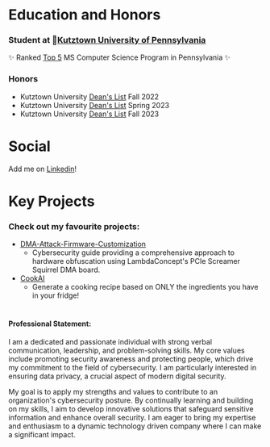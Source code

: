 # Education and Honors
### Student at 📍[Kutztown University of Pennsylvania](https://www.kutztown.edu/academics/colleges-and-departments/liberal-arts-and-sciences/departments/computer-science-and-information-technology.html)
✨ Ranked <ins>Top 5</ins> MS Computer Science Program in Pennsylvania ✨

### Honors
- Kutztown University <ins>Dean's List</ins> Fall 2022
- Kutztown University <ins>Dean's List</ins> Spring 2023
- Kutztown University <ins>Dean's List</ins> Fall 2023

# Social
Add me on [Linkedin](www.linkedin.com/in/ryan-livinghouse-872596300)!

# Key Projects
### Check out my favourite projects:
  - [DMA-Attack-Firmware-Customization](https://github.com/acageduser/DMA-Attack-Firmware-Customization)
    - Cybersecurity guide providing a comprehensive approach to hardware obfuscation using LambdaConcept's PCIe Screamer Squirrel DMA board.
  - [CookAI](https://github.com/acageduser/cook-ai)
    - Generate a cooking recipe based on ONLY the ingredients you have in your fridge!

#
#### Professional Statement:

I am a dedicated and passionate individual with strong verbal communication, leadership, and problem-solving skills. My core values include promoting security awareness and protecting people, which drive my commitment to the field of cybersecurity. I am particularly interested in ensuring data privacy, a crucial aspect of modern digital security.

My goal is to apply my strengths and values to contribute to an organization's cybersecurity posture. By continually learning and building on my skills, I aim to develop innovative solutions that safeguard sensitive information and enhance overall security. I am eager to bring my expertise and enthusiasm to a dynamic technology driven company where I can make a significant impact.

<!--
**acageduser/acageduser** is a ✨ _special_ ✨ repository because its `README.md` (this file) appears on your GitHub profile.

Here are some ideas to get you started:

- 🔭 I’m currently working on ...
- 🌱 I’m currently learning ...
- 👯 I’m looking to collaborate on ...
- 🤔 I’m looking for help with ...
- 💬 Ask me about ...
- 📫 How to reach me: ...
- 😄 Pronouns: ...
- ⚡ Fun fact: ...
-->
